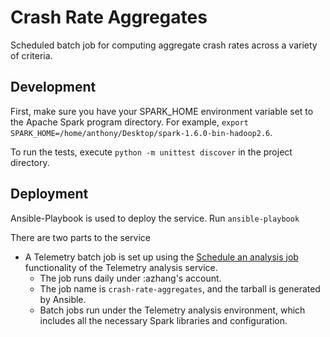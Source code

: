 Crash Rate Aggregates
=====================

Scheduled batch job for computing aggregate crash rates across a variety of criteria.

Development
-----------

First, make sure you have your SPARK_HOME environment variable set to the Apache Spark program directory. For example, `export SPARK_HOME=/home/anthony/Desktop/spark-1.6.0-bin-hadoop2.6`.

To run the tests, execute `python -m unittest discover` in the project directory.

Deployment
----------

Ansible-Playbook is used to deploy the service. Run `ansible-playbook`


There are two parts to the service

* A Telemetry batch job is set up using the [Schedule an analysis job](https://analysis.telemetry.mozilla.org/schedule) functionality of the Telemetry analysis service.
  * The job runs daily under :azhang's account.
  * The job name is `crash-rate-aggregates`, and the tarball is generated by Ansible.
  * Batch jobs run under the Telemetry analysis environment, which includes all the necessary Spark libraries and configuration.